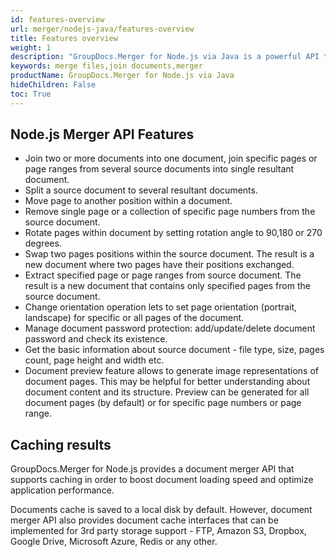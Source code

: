 ```yaml
---
id: features-overview
url: merger/nodejs-java/features-overview
title: Features overview
weight: 1
description: "GroupDocs.Merger for Node.js via Java is a powerful API to merge several documents into one, split single document to multiple documents, reorder or replace document pages, change page orientation, manage document protection, render documents as images and more."
keywords: merge files,join documents,merger
productName: GroupDocs.Merger for Node.js via Java
hideChildren: False
toc: True
---
```

  
## Node.js Merger API Features 
- Join two or more documents into one document, join specific pages or page ranges from several source documents into single resultant document.
- Split a source document to several resultant documents.
- Move page to another position within a document.
- Remove single page or a collection of specific page numbers from the source document.
- Rotate pages within document by setting rotation angle to 90,180 or 270 degrees.
- Swap two pages positions within the source document. The result is a new document where two pages have their positions exchanged.
- Extract specified page or page ranges from source document. The result is a new document that contains only specified pages from the source document.
- Change orientation operation lets to set page orientation (portrait, landscape) for specific or all pages of the document.
- Manage document password protection: add/update/delete document password and check its existence.
- Get the basic information about source document - file type, size, pages count, page height and width etc.
- Document preview feature allows to generate image representations of document pages. This may be helpful for better understanding about document content and its structure. Preview can be generated for all document pages (by default) or for specific page numbers or page range.

## Caching results

GroupDocs.Merger for Node.js provides a document merger API that supports caching in order to boost document loading speed and optimize application performance.

Documents cache is saved to a local disk by default. However, document merger API also provides document cache interfaces that can be implemented for 3rd party storage support - FTP, Amazon S3, Dropbox, Google Drive, Microsoft Azure, Redis or any other.
